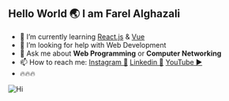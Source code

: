 ## Hello World 🌏 I am Farel Alghazali

<!--
**GithubFarelAlghazali/githubfarelalghazali** is a ✨ _special_ ✨ repository because its `README.md` (this file) appears on your GitHub profile.

Here are some ideas to get you started:

- 🔭 I’m currently working on ...
- 🌱 I’m currently learning ...
- 👯 I’m looking to collaborate on ...
- 🤔 I’m looking for help with ...
- 💬 Ask me about ...
- 📫 How to reach me: ...
- 😄 Pronouns: ...
- ⚡ Fun fact: ...
-->

-    🌱 I’m currently learning [React.js](https://react.dev) & [Vue](https://vuejs.org)
-    🤔 I’m looking for help with Web Development
-    💬 Ask me about **Web Programming** or **Computer Networking**
-    📫 How to reach me:
     [Instagram 📸](https://www.instagram.com/farelghazalii/)
     [Linkedin 🔗](https://www.linkedin.com/in/farelghazalii)
     [YouTube ▶️](https://www.youtube.com/@farelghazaliyt)
-    🔥🔥🔥

![Hi](https://media0.giphy.com/media/v1.Y2lkPTc5MGI3NjExd3E1b2MxbGlrcjRmaXk3MGpyMmh3bnpyY2thb2VnbmpxMGttYTlwNSZlcD12MV9pbnRlcm5hbF9naWZfYnlfaWQmY3Q9Zw/HzPtbOKyBoBFsK4hyc/giphy.gif)
